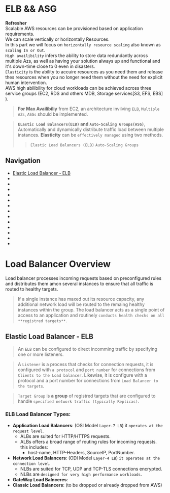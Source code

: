# ELB && ASG

**Refresher**</br>
Scalable AWS resources can be provisioned based on application requirements.</br>
We can scale vertically or horizontally Resources.</br>
In this part we will focus on `horizontally resource scaling` also known as `scaling In or Out`.</br>
`High availibility` infers the ability to store data redundantly across multiple Azs, as well as having your solution always up and functional and it's down-time close to 0 even in disasters.<br>
`Elasticity` is the ability to accuire resources as you need them and release thes resources when you no longer need them without the need for explicit human intervention.</br>
AWS high abilibility for cloud workloads can be achieved across three service groups (EC2, RDS and others MDB, Storage services[S3, EFS, EBS] ).</br>
>**For Max Availibiliy** from EC2, an architecture invilving `ELB`, `Multiple AZs`, `ASGs` should be implemented.

>**`ELastic Load Balancers(ELB)` and `Auto-Scaling Groups(ASG)`**, Automatically and dynamically distribute traffic load between multiple instances.
>**Elasticity** can be `effectively managed` using two methods.
>>`Elastic Load Balancers (ELB)`
>>`Auto-Scaling Groups`

## Navigation
- [Elastic Load Balancer - ELB](#Elastic-Load-Balancer---ELB)
- [](#)
- [](#)
- [](#)
- [](#)
- [](#)
- [](#)
- [](#)
- [](#)
- [](#)
- [](#)
- [](#)
- [](#)
- [](#)

# Load Balancer Overview
Load balancer processes incoming requests based on preconfigured rules and distributes them amon several instances to ensure that all traffic is routed to healthy targets.
>If a single instance has maxed out its resource capacity, any additional network load will be routed to the remaing healthy instances within the group.
>The load balancer acts as a single point of access to an application and routinely `conducts health checks on all **registred targets**`.

## Elastic Load Balancer - ELB
> An `ELB` can be configured to direct incomming traffic by specifying one or more listeners.

> A `Listener` is a process that checks for connection requests, it is configured with `a protocol` and `port number` for connections from `Clients to the Load balancer`. Likewise, it is configure with a protocol and a port number for connections from `Load Balancer to the targets`.

> `Target Group` is **a group** of registred targets that are configured to handle `specified network traffic (typically Replicas)`.
### ELB Load Balancer Types:
- **Application Load Balancers**: (OSI Model `Layer-7 LB`) it `operates at the request level`.
  - ALBs are suited for HTTP/HTTPS requests.
  - ALBs offers a broad range of routing rules for incoming requests. this includes:
    - host-name, HTTP-Headers, SourceIP, PortNumber.
- **Network Load Balancers**: (ODI Model `Layer-4 LB`) `it operates at the connection level`.
  - NLBs are suited for TCP, UDP and TCP-TLS connections encrypted.
  - NLBs are `designed for very high performance workloads`.
- **GateWay Load Balnceres**:
- **Classic Load Balancers**: (to be dropped or already dropped from AWS)
